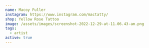 ```yaml
---
name: Macoy Fuller
instagram: https://www.instagram.com/mactatty/
shop: Yellow Rose Tattoo
image: /assets/images/screenshot-2022-12-29-at-11.06.43-am.png
tags:
  - artist
active: true
---
```


